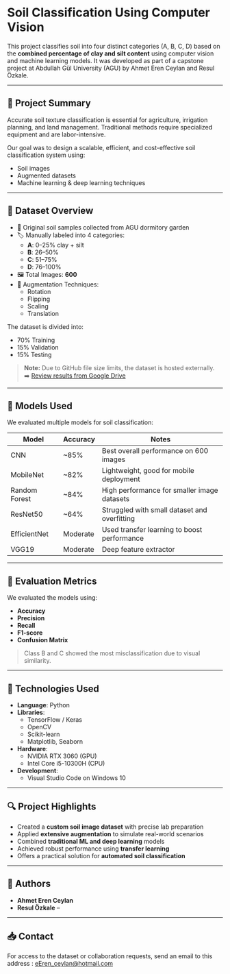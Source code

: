 # Soil Classification Using Computer Vision

This project classifies soil into four distinct categories (A, B, C, D) based on the **combined percentage of clay and silt content** using computer vision and machine learning models. It was developed as part of a capstone project at Abdullah Gül University (AGU) by Ahmet Eren Ceylan and Resul Özkale.

---

## 📌 Project Summary

Accurate soil texture classification is essential for agriculture, irrigation planning, and land management. Traditional methods require specialized equipment and are labor-intensive.

Our goal was to design a scalable, efficient, and cost-effective soil classification system using:
- Soil images
- Augmented datasets
- Machine learning & deep learning techniques

---

## 📸 Dataset Overview

- 🧪 Original soil samples collected from AGU dormitory garden
- 🏷️ Manually labeled into 4 categories:
  - **A**: 0–25% clay + silt  
  - **B**: 26–50%  
  - **C**: 51–75%  
  - **D**: 76–100%
- 🖼️ Total Images: **600**
- 🔄 Augmentation Techniques:
  - Rotation
  - Flipping
  - Scaling
  - Translation

The dataset is divided into:
- 70% Training
- 15% Validation
- 15% Testing

> **Note:** Due to GitHub file size limits, the dataset is hosted externally.  
➡️ [Review results from Google Drive](https://drive.google.com/drive/folders/1A7TmkSoJx9rGk0ZpNt4ixC5VXDAJ7GAF?usp=drive_link)

---

## 🤖 Models Used

We evaluated multiple models for soil classification:

| Model        | Accuracy | Notes                                          |
|--------------|----------|------------------------------------------------|
| CNN          | ~85%     | Best overall performance on 600 images        |
| MobileNet    | ~82%     | Lightweight, good for mobile deployment       |
| Random Forest| ~84%     | High performance for smaller image datasets   |
| ResNet50     | ~64%     | Struggled with small dataset and overfitting  |
| EfficientNet | Moderate | Used transfer learning to boost performance   |
| VGG19        | Moderate | Deep feature extractor                        |

---

## 🧪 Evaluation Metrics

We evaluated the models using:

- **Accuracy**
- **Precision**
- **Recall**
- **F1-score**
- **Confusion Matrix**

> Class B and C showed the most misclassification due to visual similarity.

---

## 🧰 Technologies Used

- **Language**: Python
- **Libraries**:
  - TensorFlow / Keras
  - OpenCV
  - Scikit-learn
  - Matplotlib, Seaborn
- **Hardware**:
  - NVIDIA RTX 3060 (GPU)
  - Intel Core i5-10300H (CPU)
- **Development**:
  - Visual Studio Code on Windows 10

---

## 🔍 Project Highlights

- Created a **custom soil image dataset** with precise lab preparation
- Applied **extensive augmentation** to simulate real-world scenarios
- Combined **traditional ML and deep learning** models
- Achieved robust performance using **transfer learning**
- Offers a practical solution for **automated soil classification**

---

## 📌 Authors

- **Ahmet Eren Ceylan**   
- **Resul Özkale** – 

---


## 📥 Contact

For access to the dataset or collaboration requests, send an email to this address : eEren_ceylan@hotmail.com

